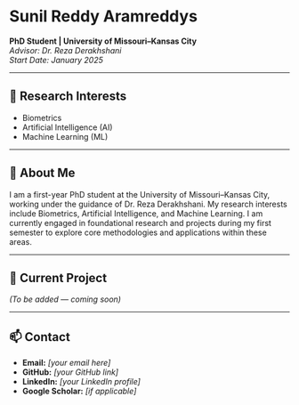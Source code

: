 # Sunil Reddy Aramreddys

**PhD Student | University of Missouri–Kansas City**  
*Advisor: Dr. Reza Derakhshani*  
*Start Date: January 2025*  

---

## 🧠 Research Interests
- Biometrics  
- Artificial Intelligence (AI)  
- Machine Learning (ML)

---

## 📌 About Me

I am a first-year PhD student at the University of Missouri–Kansas City, working under the guidance of Dr. Reza Derakhshani. My research interests include Biometrics, Artificial Intelligence, and Machine Learning. I am currently engaged in foundational research and projects during my first semester to explore core methodologies and applications within these areas.

---

## 🚀 Current Project

*(To be added — coming soon)*

---

## 📫 Contact

- **Email:** *[your email here]*  
- **GitHub:** *[your GitHub link]*  
- **LinkedIn:** *[your LinkedIn profile]*  
- **Google Scholar:** *[if applicable]*

